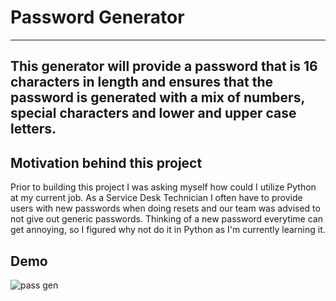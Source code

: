 # Password Generator
---
This generator will provide a password that is 16 characters in length and ensures that the password is generated with a mix of numbers, special characters and lower and upper case letters.
---
## Motivation behind this project
Prior to building this project I was asking myself how could I utilize Python at my current job.
As a Service Desk Technician I often have to provide users with new passwords when doing resets and our team was advised to not give out generic passwords.
Thinking of a new password everytime can get annoying, so I figured why not do it in Python as I'm currently learning it.

## Demo
![pass gen](https://github.com/akilblanchard/password-generator/assets/108893749/2ed5ad15-47a8-4803-9be6-0f59a5534272)
